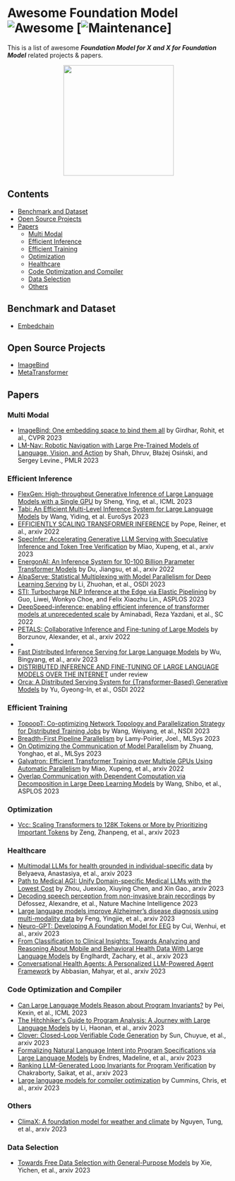 # Awesome Foundation Model ![Awesome](https://cdn.rawgit.com/sindresorhus/awesome/d7305f38d29fed78fa85652e3a63e154dd8e8829/media/badge.svg) [![Maintenance](https://img.shields.io/badge/Maintained%3F-YES-green.svg)] 

This is a list of awesome _**Foundation Model for X and X for Foundation Model**_ related projects & papers. 

<p align="center">
  <img width="250" src="https://camo.githubusercontent.com/1131548cf666e1150ebd2a52f44776d539f06324/68747470733a2f2f63646e2e7261776769742e636f6d2f73696e647265736f726875732f617765736f6d652f6d61737465722f6d656469612f6c6f676f2e737667" "Awesome!">
</p>

## Contents
- [Benchmark and Dataset](#benchmark-and-dataset)
- [Open Source Projects](#open-source-projects)
- [Papers](#papers)
  - [Multi Modal](#multi-modal)
  - [Efficient Inference](#efficient-inference)
  - [Efficient Training](#efficient-training)
  - [Optimization](#optimization)
  - [Healthcare](#healthcare)
  - [Code Optimization and Compiler](#code-optimization-and-compiler)
  - [Data Selection](#data-selection)
  - [Others](#others)

## Benchmark and Dataset
- [Embedchain](https://github.com/embedchain/embedchain)
  
## Open Source Projects
- [ImageBind](https://github.com/facebookresearch/ImageBind)
- [MetaTransformer](https://github.com/invictus717/MetaTransformer)

## Papers

### Multi Modal
- [ImageBind: One embedding space to bind them all](https://openaccess.thecvf.com/content/CVPR2023/papers/Girdhar_ImageBind_One_Embedding_Space_To_Bind_Them_All_CVPR_2023_paper.pdf) by Girdhar, Rohit, et al., CVPR 2023
- [LM-Nav: Robotic Navigation with Large Pre-Trained Models of Language, Vision, and Action](https://arxiv.org/pdf/2207.04429.pdf) by Shah, Dhruv, Błażej Osiński, and Sergey Levine., PMLR 2023

### Efficient Inference 
- [FlexGen: High-throughput Generative Inference of Large Language Models with a Single GPU](https://arxiv.org/pdf/2303.06865) by Sheng, Ying, et al., ICML 2023
- [Tabi: An Efficient Multi-Level Inference System for Large Language Models](https://dl.acm.org/doi/pdf/10.1145/3552326.3587438?casa_token=2Ju1tOw9-OQAAAAA:JiW7lFRbuCbNQp8JxLKq0_Fu5O2HnPKnCtXSBuWYiW0HOJa5AhUEhvaAQVBVoyDN0qAgI2abM73h20A) by Wang, Yiding, et al. EuroSys 2023
- [EFFICIENTLY SCALING TRANSFORMER INFERENCE](https://arxiv.org/pdf/2211.05102) by Pope, Reiner, et al., arxiv 2022
- [SpecInfer: Accelerating Generative LLM Serving with Speculative Inference and Token Tree Verification](https://arxiv.org/pdf/2305.09781) by Miao, Xupeng, et al., arxiv 2023
- [EnergonAI: An Inference System for 10-100 Billion Parameter Transformer Models](https://arxiv.org/pdf/2209.02341) by Du, Jiangsu, et al., arxiv 2022
- [AlpaServe: Statistical Multiplexing with Model Parallelism for Deep Learning Serving](https://arxiv.org/pdf/2302.11665) by Li, Zhuohan, et al., OSDI 2023
- [STI: Turbocharge NLP Inference at the Edge via Elastic Pipelining](https://dl.acm.org/doi/pdf/10.1145/3575693.3575698) by Guo, Liwei, Wonkyo Choe, and Felix Xiaozhu Lin., ASPLOS 2023
- [DeepSpeed-inference: enabling efficient inference of transformer models at unprecedented scale](https://ieeexplore.ieee.org/iel7/10046045/10045783/10046087.pdf?casa_token=-l-VUdoAL9cAAAAA:Zt9pbjDGwTuqtX-RSm6Np74l4mUYuPp6ls_xH-wdaIPQig-A6UduT7xDn8Wcsv05W1imTH08mhU) by Aminabadi, Reza Yazdani, et al., SC 2022
- [PETALS: Collaborative Inference and Fine-tuning of Large Models](https://arxiv.org/pdf/2209.01188) by Borzunov, Alexander, et al., arxiv 2022
- 
- [Fast Distributed Inference Serving for Large Language Models](https://arxiv.org/pdf/2305.05920) by Wu, Bingyang, et al., arxiv 2023
- [DISTRIBUTED INFERENCE AND FINE-TUNING OF LARGE LANGUAGE MODELS OVER THE INTERNET](https://openreview.net/pdf?id=HLQyRgRnoXo) under review
- [Orca: A Distributed Serving System for {Transformer-Based} Generative Models](https://www.usenix.org/system/files/osdi22-yu.pdf) by Yu, Gyeong-In, et al., OSDI 2022

### Efficient Training
- [TopoopT: Co-optimizing Network Topology and Parallelization Strategy for Distributed Training Jobs](https://www.usenix.org/system/files/nsdi23-wang-weiyang.pdf) by Wang, Weiyang, et al., NSDI 2023
- [Breadth-First Pipeline Parallelism](https://arxiv.org/pdf/2211.05953) by Lamy-Poirier, Joel., MLSys 2023
- [On Optimizing the Communication of Model Parallelism](https://arxiv.org/pdf/2211.05322.pdf) by Zhuang, Yonghao, et al., MLSys 2023
- [Galvatron: Efficient Transformer Training over Multiple GPUs Using Automatic Parallelism](https://arxiv.org/pdf/2211.13878) by Miao, Xupeng, et al., arxiv 2022
- [Overlap Communication with Dependent Computation via Decomposition in Large Deep Learning Models](https://dl.acm.org/doi/pdf/10.1145/3567955.3567959) by Wang, Shibo, et al., ASPLOS 2023
  
### Optimization 
- [Vcc: Scaling Transformers to 128K Tokens or More by Prioritizing Important Tokens](https://arxiv.org/pdf/2305.04241) by Zeng, Zhanpeng, et al., arxiv 2023

### Healthcare
- [Multimodal LLMs for health grounded in individual-specific data](https://arxiv.org/pdf/2307.09018) by Belyaeva, Anastasiya, et al., arxiv 2023
- [Path to Medical AGI: Unify Domain-specific Medical LLMs with the Lowest Cost](https://arxiv.org/pdf/2306.10765) by Zhou, Juexiao, Xiuying Chen, and Xin Gao., arxiv 2023
- [Decoding speech perception from non-invasive brain recordings](https://www.nature.com/articles/s42256-023-00714-5) by Défossez, Alexandre, et al., Nature Machine Intelligence 2023
- [Large language models improve Alzheimer’s disease diagnosis using multi-modality data](https://arxiv.org/pdf/2305.19280) by Feng, Yingjie, et al., arxiv 2023
- [Neuro-GPT: Developing A Foundation Model for EEG](https://arxiv.org/pdf/2311.03764) by Cui, Wenhui, et al., arxiv 2023
- [From Classification to Clinical Insights: Towards Analyzing and Reasoning About Mobile and Behavioral Health Data With Large Language Models](https://arxiv.org/pdf/2311.13063) by Englhardt, Zachary, et al., arxiv 2023
- [Conversational Health Agents: A Personalized LLM-Powered Agent Framework](https://arxiv.org/pdf/2310.02374.pdf) by Abbasian, Mahyar, et al., arxiv 2023

### Code Optimization and Compiler
- [Can Large Language Models Reason about Program Invariants?](https://openreview.net/pdf?id=mXv2aVqUGG) by Pei, Kexin, et al., ICML 2023
- [The Hitchhiker's Guide to Program Analysis: A Journey with Large Language Models](https://arxiv.org/pdf/2308.00245) by Li, Haonan, et al., arxiv 2023
- [Clover: Closed-Loop Verifiable Code Generation](https://arxiv.org/pdf/2310.17807) by Sun, Chuyue, et al., arxiv 2023
- [Formalizing Natural Language Intent into Program Specifications via Large Language Models](https://arxiv.org/pdf/2310.01831) by Endres, Madeline, et al., arxiv 2023
- [Ranking LLM-Generated Loop Invariants for Program Verification](https://arxiv.org/pdf/2310.09342) by Chakraborty, Saikat, et al., arxiv 2023
- [Large language models for compiler optimization](https://arxiv.org/pdf/2309.07062) by Cummins, Chris, et al., arxiv 2023

### Others
- [ClimaX: A foundation model for weather and climate](https://arxiv.org/pdf/2301.10343) by Nguyen, Tung, et al., arxiv 2023

### Data Selection
- [Towards Free Data Selection with General-Purpose Models](https://arxiv.org/pdf/2309.17342) by Xie, Yichen, et al., arxiv 2023



